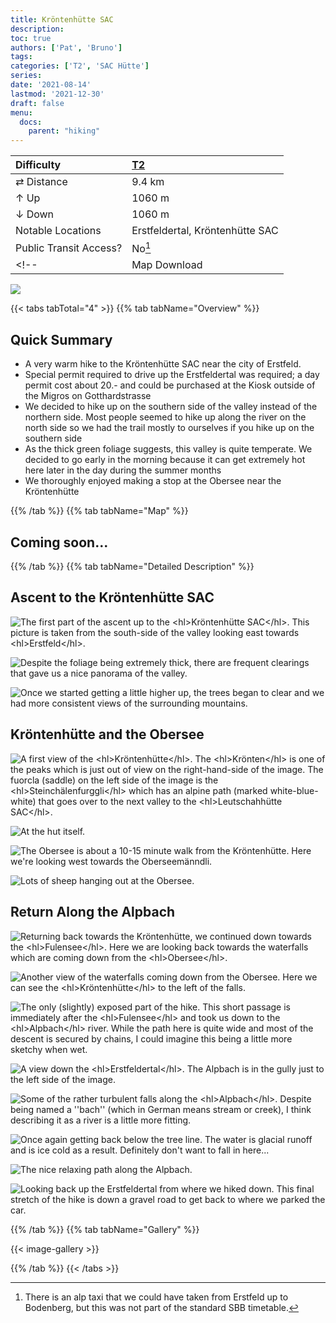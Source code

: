 ```yaml
---
title: Kröntenhütte SAC
description: 
toc: true
authors: ['Pat', 'Bruno']
tags:
categories: ['T2', 'SAC Hütte']
series:
date: '2021-08-14'
lastmod: '2021-12-30'
draft: false
menu:
  docs:
    parent: "hiking"
---
```

<link href="../../../style.css" rel="stylesheet"></link>

| Difficulty | [T2](../overview/#wanderskala) |
| :--- | :--- |
| &#8644; Distance | 9.4 km |
| &#8593; Up | 1060 m |
| &#8595; Down | 1060 m |
| Notable Locations | Erstfeldertal, Kröntenhütte SAC |
| Public Transit Access? | No[^1] |
<!-- | Map Download | [PDF](.pdf), [GPX](.gpx) | -->

![](IMG_1975.JPG)

{{< tabs tabTotal="4" >}}
{{% tab tabName="Overview" %}}

## Quick Summary

- A very warm hike to the <hl>Kröntenhütte SAC</hl> near the city of <hl>Erstfeld</hl>.
- <hl>Special permit required</hl> to drive up the <hl>Erstfeldertal</hl> was required; a day permit cost about 20.- and could be purchased at the Kiosk outside of the Migros on Gotthardstrasse
- We decided to hike up on the southern side of the valley instead of the northern side.  Most people seemed to hike up along the river on the north side so we had the trail mostly to ourselves if you hike up on the southern side
- As the thick green foliage suggests, this valley is quite temperate.  We decided to go early in the morning because it can get extremely hot here later in the day during the summer months
- We thoroughly enjoyed making a stop at the <hl>Obersee</hl> near the <hl>Kröntenhütte</hl>

{{% /tab %}}
{{% tab tabName="Map" %}}

## Coming soon...

{{% /tab %}}
{{% tab tabName="Detailed Description" %}}

## Ascent to the Kröntenhütte SAC

![](IMG_1978.JPG "The first part of the ascent up to the <hl>Kröntenhütte SAC</hl>.  This picture is taken from the south-side of the valley looking east towards <hl>Erstfeld</hl>.")

![](IMG_1979.JPG "Despite the foliage being extremely thick, there are frequent clearings that gave us a nice panorama of the valley.")

![](IMG_1990.JPG "Once we started getting a little higher up, the trees began to clear and we had more consistent views of the surrounding mountains.")


## Kröntenhütte and the Obersee

![](IMG_2017.JPG "A first view of the <hl>Kröntenhütte</hl>.  The <hl>Krönten</hl> is one of the peaks which is just out of view on the right-hand-side of the image.  The fuorcla (saddle) on the left side of the image is the <hl>Steinchälenfurggli</hl> which has an alpine path (marked white-blue-white) that goes over to the next valley to the <hl>Leutschahhütte SAC</hl>.")

![](IMG_2023.JPG "At the hut itself.")

![](IMG_2039.JPG "The Obersee is about a 10-15 minute walk from the Kröntenhütte.  Here we're looking west towards the Oberseemänndli.")

![](IMG_2061.JPG "Lots of sheep hanging out at the Obersee.")


## Return Along the Alpbach

![](IMG_2067.JPG "Returning back towards the Kröntenhütte, we continued down towards the <hl>Fulensee</hl>.  Here we are looking back towards the waterfalls which are coming down from the <hl>Obersee</hl>.")

![](IMG_2077.JPG "Another view of the waterfalls coming down from the Obersee.  Here we can see the <hl>Kröntenhütte</hl> to the left of the falls.")

![](IMG_2089.JPG "The only (slightly) exposed part of the hike.  This short passage is immediately after the <hl>Fulensee</hl> and took us down to the <hl>Alpbach</hl> river.  While the path here is quite wide and most of the descent is secured by chains, I could imagine this being a little more sketchy when wet.")

![](IMG_2092.JPG "A view down the <hl>Erstfeldertal</hl>.  The Alpbach is in the gully just to the left side of the image.")

![](IMG_2099.JPG "Some of the rather turbulent falls along the <hl>Alpbach</hl>.  Despite being named a ''bach'' (which in German means stream or creek), I think describing it as a river is a little more fitting.")

![](IMG_2118.JPG "Once again getting back below the tree line.  The water is glacial runoff and is ice cold as a result.  Definitely don't want to fall in here...")

![](IMG_2125.JPG "The nice relaxing path along the Alpbach.")

![](IMG_2133.JPG "Looking back up the Erstfeldertal from where we hiked down.  This final stretch of the hike is down a gravel road to get back to where we parked the car.")

{{% /tab %}}
{{% tab tabName="Gallery" %}}

{{< image-gallery >}}

{{% /tab %}}
{{< /tabs >}}


[^1]: There is an alp taxi that we could have taken from Erstfeld up to Bodenberg, but this was not part of the standard SBB timetable.